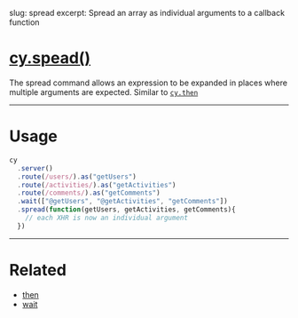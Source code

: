 slug: spread
excerpt: Spread an array as individual arguments to a callback function

# [cy.spead()](#section-usage)

The spread command allows an expression to be expanded in places where multiple arguments are expected. Similar to [`cy.then`](https://on.cypress.io/api/then)

***

# Usage

```javascript
cy
  .server()
  .route(/users/).as("getUsers")
  .route(/activities/).as("getActivities")
  .route(/comments/).as("getComments")
  .wait(["@getUsers", "@getActivities", "getComments"])
  .spread(function(getUsers, getActivities, getComments){
    // each XHR is now an individual argument
  })
```

***

# Related

- [then](https://on.cypress.io/api/then)
- [wait](https://on.cypress.io/api/wait)